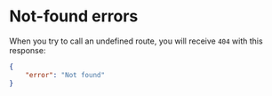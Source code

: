 # Not-found errors
When you try to call an undefined route, you will receive `404` with this response:

```json
{
    "error": "Not found"
}
```
